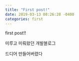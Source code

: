 ```yaml
---
title: "First post!"
date: 2019-03-13 08:26:28 -0400
categories: first
---
```


first post!!



미루고 미뤄왔던 개발블로그

드디어 만들어버렸다
